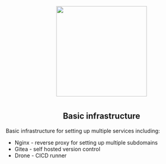 <p align="center">
<img style="align: center; padding-left: 10px; padding-right: 10px; padding-bottom: 10px;" width="238px" height="238px" src="https://gitea.dancheg97.ru/repo-avatars/19-33012bb704b8aa0102107780a0441c5b" />
</p>

<h2 align="center">Basic infrastructure</h2>

Basic infrastructure for setting up multiple services including:

- Nginx - reverse proxy for setting up multiple subdomains
- Gitea - self hosted version control
- Drone - CICD runner
